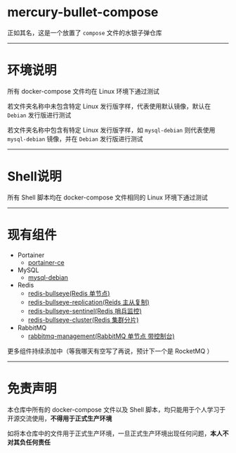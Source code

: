 # mercury-bullet-compose

正如其名，这是一个放置了 `compose` 文件的水银子弹仓库

-------

# 环境说明

所有 docker-compose 文件均在 Linux 环境下通过测试

若文件夹名称中未包含特定 Linux 发行版字样，代表使用默认镜像，默认在 `Debian` 发行版进行测试

若文件夹名称中包含有特定 Linux 发行版字样，如 `mysql-debian` 则代表使用 `mysql-debian` 镜像，并在 `Debian` 发行版进行测试

------

# Shell说明

所有 Shell 脚本均在 docker-compose 文件相同的 Linux 环境下通过测试

------

# 现有组件

- Portainer
  - [portainer-ce](./portainer-ce/README.md)
- MySQL
  - [mysql-debian](./mysql-debian/README.md)
- Redis
  - [redis-bullseye(Redis 单节点)](./redis-bullseye/README.md)
  - [redis-bullseye-replication(Reids 主从复制)](./redis-bullseye-replication/README.md)
  - [redis-bullseye-sentinel(Redis 哨兵监控)](./redis-bullseye-sentinel/README.md)
  - [redis-bullseye-cluster(Redis 集群分片)](./redis-bullseye-cluster/README.md)
- RabbitMQ
  - [rabbitmq-management(RabbitMQ 单节点 带控制台)](./rabbitmq-management/README.md)

更多组件持续添加中（等我哪天有空写了再说，预计下一个是 RocketMQ ）

------

# 免责声明

本仓库中所有的 docker-compose 文件以及 Shell 脚本，均只能用于个人学习于开源交流使用，**不得用于正式生产环境**

如将本仓库中的文件用于正式生产环境，一旦正式生产环境出现任何问题，**本人不对其负任何责任**
